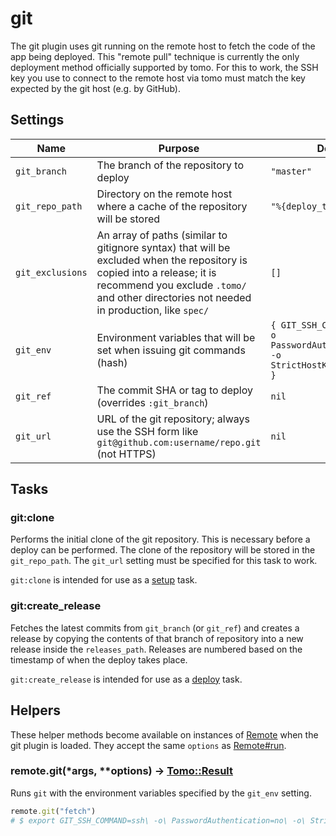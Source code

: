 # git

The git plugin uses git running on the remote host to fetch the code of the app being deployed. This "remote pull" technique is currently the only deployment method officially supported by tomo. For this to work, the SSH key you use to connect to the remote host via tomo must match the key expected by the git host (e.g. by GitHub).

## Settings

| Name             | Purpose                                                                                                                                                                                                               | Default                                                                               |
| ---------------- | --------------------------------------------------------------------------------------------------------------------------------------------------------------------------------------------------------------------- | ------------------------------------------------------------------------------------- |
| `git_branch`     | The branch of the repository to deploy                                                                                                                                                                                | `"master"`                                                                            |
| `git_repo_path`  | Directory on the remote host where a cache of the repository will be stored                                                                                                                                           | `"%{deploy_to}/git_repo"`                                                             |
| `git_exclusions` | An array of paths (similar to gitignore syntax) that will be excluded when the repository is copied into a release; it is recommend you exclude `.tomo/` and other directories not needed in production, like `spec/` | `[]`                                                                                  |
| `git_env`        | Environment variables that will be set when issuing git commands (hash)                                                                                                                                               | `{ GIT_SSH_COMMAND: "ssh -o PasswordAuthentication=no -o StrictHostKeyChecking=no" }` |
| `git_ref`        | The commit SHA or tag to deploy (overrides `:git_branch`)                                                                                                                                                             | `nil`                                                                                 |
| `git_url`        | URL of the git repository; always use the SSH form like `git@github.com:username/repo.git` (not HTTPS)                                                                                                                | `nil`                                                                                 |

## Tasks

### git:clone

Performs the initial clone of the git repository. This is necessary before a deploy can be performed. The clone of the repository will be stored in the `git_repo_path`. The `git_url` setting must be specified for this task to work.

`git:clone` is intended for use as a [setup](../commands/setup.md) task.

### git:create_release

Fetches the latest commits from `git_branch` (or `git_ref`) and creates a release by copying the contents of that branch of repository into a new release inside the `releases_path`. Releases are numbered based on the timestamp of when the deploy takes place.

`git:create_release` is intended for use as a [deploy](../commands/deploy.md) task.

## Helpers

These helper methods become available on instances of [Remote](../api/Remote.md) when the git plugin is loaded. They accept the same `options` as [Remote#run](../api/Remote.md#run42command-4242options-tomoresult).

### remote.git(\*args, \*\*options) → [Tomo::Result](../api/Result.md)

Runs `git` with the environment variables specified by the `git_env` setting.

```ruby
remote.git("fetch")
# $ export GIT_SSH_COMMAND=ssh\ -o\ PasswordAuthentication=no\ -o\ StrictHostKeyChecking=no && git fetch
```
